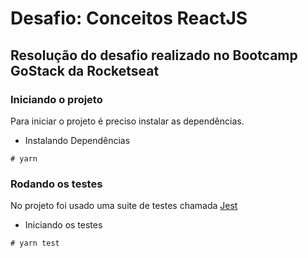 # Desafio: Conceitos ReactJS

## Resolução do desafio realizado no Bootcamp GoStack da Rocketseat


### Iniciando o projeto
Para iniciar o projeto é preciso instalar as dependências.

- Instalando Dependências
```console
# yarn
```

### Rodando os testes
No projeto foi usado uma suite de testes chamada [Jest](https://jestjs.io/)

- Iniciando os testes
```console
# yarn test
```
